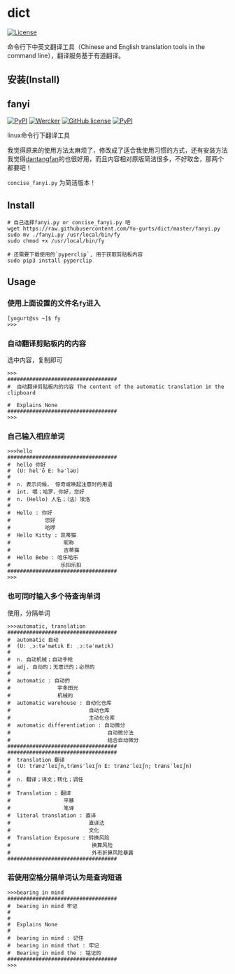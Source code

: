# dict

[![License](https://img.shields.io/github/license/wufeifei/dict.svg)](https://github.com/wufeifei/dict/blob/master/LICENSE)

命令行下中英文翻译工具（Chinese and English translation tools in the command line），翻译服务基于有道翻译。


## 安装(Install)

## fanyi
[![PyPI](https://img.shields.io/pypi/status/Django.svg)](https://github.com/wufeifei/dict)
[![Wercker](https://img.shields.io/wercker/ci/wercker/docs.svg)](https://github.com/wufeifei/dict)
[![GitHub license](https://img.shields.io/github/license/mashape/apistatus.svg)](https://github.com/wufeifei/dict)
[![PyPI](https://img.shields.io/pypi/pyversions/Django.svg)](https://github.com/wufeifei/dict)

linux命令行下翻译工具

我觉得原来的使用方法太麻烦了，修改成了适合我使用习惯的方式，还有安装方法我觉得[dantangfan](https://github.com/dantangfan/fanyi)的也很好用，而且内容相对原版简洁很多，不好取舍，那两个都要吧！

`concise_fanyi.py` 为简洁版本！

## Install
```
# 自己选择fanyi.py or concise_fanyi.py 吧
wget https://raw.githubusercontent.com/Yo-gurts/dict/master/fanyi.py
sudo mv ./fanyi.py /usr/local/bin/fy
sudo chmod +x /usr/local/bin/fy

# 还需要下载使用的`pyperclip`, 用于获取剪贴板内容
sudo pip3 install pyperclip
```

## Usage
### 使用上面设置的文件名`fy`进入
```
[yogurt@ss ~]$ fy 
>>>
```
### 自动翻译剪贴板内的内容
选中内容，复制即可
```
>>>
################################### 
#  自动翻译剪贴板内的内容 The content of the automatic translation in the clipboard

#  Explains None
################################### 
>>>
```
### 自己输入相应单词
```
>>>hello
################################### 
#  hello 你好
#  (U: helˈō E: həˈləʊ)
# 
#  n. 表示问候， 惊奇或唤起注意时的用语
#  int. 喂；哈罗，你好，您好
#  n. (Hello) 人名；（法）埃洛
# 
#  Hello : 你好
#           您好
#           哈啰
#  Hello Kitty : 凯蒂猫
#                 昵称
#                 吉蒂猫
#  Hello Bebe : 哈乐哈乐
#                乐扣乐扣
################################### 
>>>
```
### 也可同时输入多个待查询单词
使用，分隔单词
```
>>>automatic, translation
################################### 
#  automatic 自动
#  (U: ˌɔːtəˈmætɪk E: ˌɔːtəˈmætɪk)
# 
#  n. 自动机械；自动手枪
#  adj. 自动的；无意识的；必然的
# 
#  automatic : 自动的
#               宇多田光
#               机械的
#  automatic warehouse : 自动化仓库
#                         自动仓库
#                         主动化仓库
#  automatic differentiation : 自动微分
#                               自动微分法
#                               结合自动微分
################################### 
################################### 
#  translation 翻译
#  (U: trænzˈleɪʃn,trænsˈleɪʃn E: trænzˈleɪʃn; trænsˈleɪʃn)
# 
#  n. 翻译；译文；转化；调任
# 
#  Translation : 翻译
#                 平移
#                 笔译
#  literal translation : 直译
#                         直译法
#                         文化
#  Translation Exposure : 转换风险
#                          换算风险
#                          外币折算风险暴露
###################################
```
### 若使用空格分隔单词认为是查询短语
```
>>>bearing in mind
###################################
#  bearing in mind 牢记
#
#
#  Explains None
#
#  bearing in mind : 记住
#  bearing in mind that : 牢记
#  Bearing in mind the : 铭记的
###################################
>>>
```



